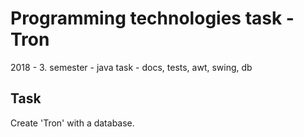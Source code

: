 # Programming technologies task - Tron
2018 - 3. semester - java task - docs, tests, awt, swing, db

## Task
Create 'Tron' with a database.